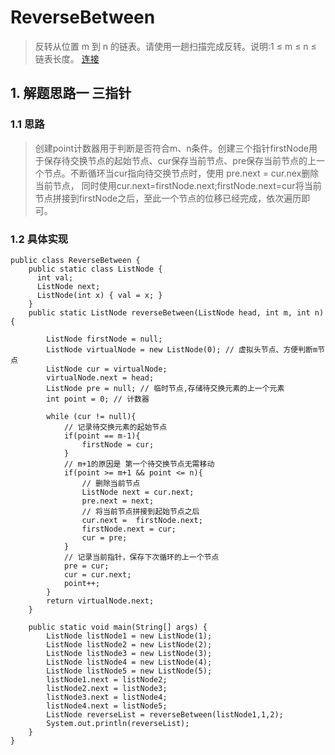 # ReverseBetween
> 反转从位置 m 到 n 的链表。请使用一趟扫描完成反转。说明:1 ≤ m ≤ n ≤ 链表长度。 [连接](https://leetcode-cn.com/problems/reverse-linked-list-ii/)
## 1. 解题思路一 三指针
### 1.1 思路
> 创建point计数器用于判断是否符合m、n条件。创建三个指针firstNode用于保存待交换节点的起始节点、cur保存当前节点、pre保存当前节点的上一个节点。不断循环当cur指向待交换节点时，使用 pre.next = cur.nex删除当前节点，
同时使用cur.next=firstNode.next;firstNode.next=cur将当前节点拼接到firstNode之后，至此一个节点的位移已经完成，依次遍历即可。
### 1.2 具体实现
```
public class ReverseBetween {
    public static class ListNode {
      int val;
      ListNode next;
      ListNode(int x) { val = x; }
    }
    public static ListNode reverseBetween(ListNode head, int m, int n) {

        ListNode firstNode = null;
        ListNode virtualNode = new ListNode(0); // 虚拟头节点、方便判断m节点
        ListNode cur = virtualNode;
        virtualNode.next = head;
        ListNode pre = null; // 临时节点,存储待交换元素的上一个元素
        int point = 0; // 计数器

        while (cur != null){
            // 记录待交换元素的起始节点
            if(point == m-1){
                firstNode = cur;
            }
            // m+1的原因是 第一个待交换节点无需移动
            if(point >= m+1 && point <= n){
                // 删除当前节点
                ListNode next = cur.next;
                pre.next = next;
                // 将当前节点拼接到起始节点之后
                cur.next =  firstNode.next;
                firstNode.next = cur;
                cur = pre;
            }
            // 记录当前指针，保存下次循环的上一个节点
            pre = cur;
            cur = cur.next;
            point++;
        }
        return virtualNode.next;
    }

    public static void main(String[] args) {
        ListNode listNode1 = new ListNode(1);
        ListNode listNode2 = new ListNode(2);
        ListNode listNode3 = new ListNode(3);
        ListNode listNode4 = new ListNode(4);
        ListNode listNode5 = new ListNode(5);
        listNode1.next = listNode2;
        listNode2.next = listNode3;
        listNode3.next = listNode4;
        listNode4.next = listNode5;
        ListNode reverseList = reverseBetween(listNode1,1,2);
        System.out.println(reverseList);
    }
}
```